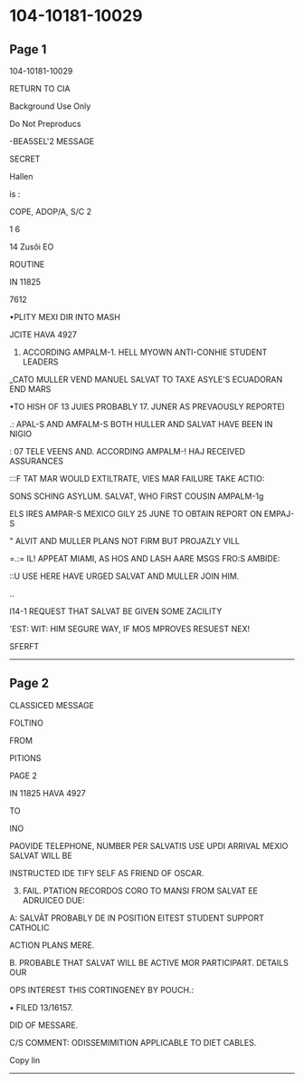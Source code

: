 # 104-10181-10029

## Page 1

104-10181-10029

RETURN TO CIA

Background Use Only

Do Not Preproducs

-BEA5SEL'2 MESSAGE

SECRET

Hallen

is :

COPE, ADOP/A, S/C 2

1 6

14 Zusôi EO

ROUTINE

IN 11825

7612

•PLITY MEXI DIR INTO MASH

JCITE HAVA 4927

1. ACCORDING AMPALM-1. HELL MYOWN ANTI-CONHIE STUDENT LEADERS

_CATO MULLER VEND MANUEL SALVAT TO TAXE ASYLE'S ECUADORAN END MARS

•TO HISH OF 13 JUIES PROBABLY 17. JUNER AS PREVAOUSLY REPORTE)

.: APAL-S AND AMFALM-S BOTH HULLER AND SALVAT HAVE BEEN IN NIGIO

: 07 TELE VEENS AND. ACCORDING AMPALM-! HAJ RECEIVED ASSURANCES

:::F TAT MAR WOULD EXTILTRATE, VIES MAR FAILURE TAKE ACTIO:

SONS SCHING ASYLUM. SALVAT, WHO FIRST COUSIN AMPALM-1g

ELS IRES AMPAR-S MEXICO GILY 25 JUNE TO OBTAIN REPORT ON EMPAJ-S

" ALVIT AND MULLER PLANS NOT FIRM BUT PROJAZLY VILL

=.:= IL! APPEAT MIAMI, AS HOS AND LASH AARE MSGS FRO:S AMBIDE:

::U USE HERE HAVE URGED SALVAT AND MULLER JOIN HIM.

..

I14-1 REQUEST THAT SALVAT BE GIVEN SOME ZACILITY

'EST: WIT: HIM SEGURE WAY, IF MOS MPROVES RESUEST NEX!

SFERFT

---

## Page 2

CLASSICED MESSAGE

FOLTINO

FROM

PITIONS

PAGE 2

IN 11825 HAVA 4927

TO

INO

PAOVIDE TELEPHONE, NUMBER PER SALVATIS USE UPDI ARRIVAL MEXIO SALVAT WILL BE

INSTRUCTED IDE TIFY SELF AS FRIEND OF OSCAR.

3. FAIL. PTATION RECORDOS CORO TO MANSI FROM SALVAT EE ADRUICEO DUE:

A: SALVÃT PROBABLY DE IN POSITION EITEST STUDENT SUPPORT CATHOLIC

ACTION PLANS MERE.

B. PROBABLE THAT SALVAT WILL BE ACTIVE MOR PARTICIPART. DETAILS OUR

OPS INTEREST THIS CORTINGENEY BY POUCH.:

• FILED 13/16157.

DID OF MESSARE.

C/S COMMENT: ODISSEMIMITION APPLICABLE TO DIET CABLES.

Copy lin

---


